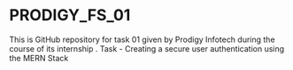 # PRODIGY_FS_01
This is GitHub repository for task 01 given by Prodigy Infotech during the course of its internship . Task -  Creating a secure user authentication using the MERN Stack
